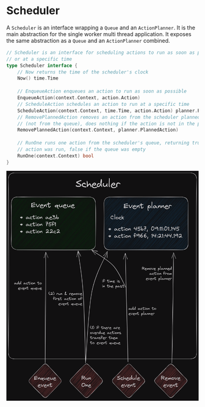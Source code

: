 # Scheduler

A `Scheduler` is an interface wrapping a `Queue` and an `ActionPlanner`. It is the main abstraction for the single worker multi thread application. It exposes the same abstraction as a `Queue` and an `ActionPlanner` combined.

```go
// Scheduler is an interface for scheduling actions to run as soon as possible
// or at a specific time
type Scheduler interface {
	// Now returns the time of the scheduler's clock
	Now() time.Time

	// EnqueueAction enqueues an action to run as soon as possible
	EnqueueAction(context.Context, action.Action)
	// ScheduleAction schedules an action to run at a specific time
	ScheduleAction(context.Context, time.Time, action.Action) planner.PlannedAction
	// RemovePlannedAction removes an action from the scheduler planned actions
	// (not from the queue), does nothing if the action is not in the planner
	RemovePlannedAction(context.Context, planner.PlannedAction)

	// RunOne runs one action from the scheduler's queue, returning true if an
	// action was run, false if the queue was empty
	RunOne(context.Context) bool
}
```

![alt text](../../design/excalidraw/scheduler.png)
